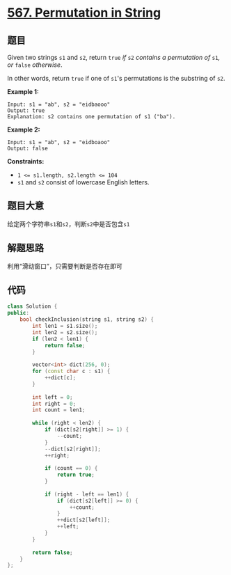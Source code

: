 # [567. Permutation in String](https://leetcode.com/problems/permutation-in-string/)

## 题目

Given two strings `s1` and `s2`, return `true` *if* `s2` *contains a permutation of* `s1`*, or* `false` *otherwise*.

In other words, return `true` if one of `s1`'s permutations is the substring of `s2`.

 

**Example 1:**

```
Input: s1 = "ab", s2 = "eidbaooo"
Output: true
Explanation: s2 contains one permutation of s1 ("ba").
```

**Example 2:**

```
Input: s1 = "ab", s2 = "eidboaoo"
Output: false
```

 

**Constraints:**

- `1 <= s1.length, s2.length <= 104`
- `s1` and `s2` consist of lowercase English letters.

## 题目大意

给定两个字符串`s1`和`s2`，判断`s2`中是否包含`s1`

## 解题思路

利用“滑动窗口”，只需要判断是否存在即可

## 代码

````c++
class Solution {
public:
    bool checkInclusion(string s1, string s2) {
        int len1 = s1.size();
        int len2 = s2.size();
        if (len2 < len1) {
            return false;
        }
        
        vector<int> dict(256, 0);
        for (const char c : s1) {
            ++dict[c];
        }
        
        int left = 0;
        int right = 0;
        int count = len1;
        
        while (right < len2) {
            if (dict[s2[right]] >= 1) {
                --count;
            }
            --dict[s2[right]];
            ++right;
            
            if (count == 0) {
                return true;
            }
            
            if (right - left == len1) {
                if (dict[s2[left]] >= 0) {
                    ++count;
                }
                ++dict[s2[left]];
                ++left;
            }
        }
        
        return false;
    }
};
````


